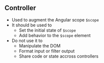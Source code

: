 ##  Controller

- Used to augment the Angular scope `$scope`
- It should be used to
    + Set the initial state of `$scope`
    + Add behavior to the `$scope` element
- Do not use it to
    + Manipulate the DOM
    + Format input or filter output
    + Share code or state accross controllers
